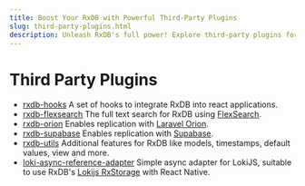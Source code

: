 ```yaml
---
title: Boost Your RxDB with Powerful Third-Party Plugins
slug: third-party-plugins.html
description: Unleash RxDB's full power! Explore third-party plugins for advanced hooks, text search, Laravel Orion, Supabase replication, and more.
---
```


# Third Party Plugins

* [rxdb-hooks](https://github.com/cvara/rxdb-hooks) A set of hooks to integrate RxDB into react applications.
* [rxdb-flexsearch](https://github.com/serenysoft/rxdb-flexsearch) The full text search for RxDB using [FlexSearch](https://github.com/nextapps-de/flexsearch).
* [rxdb-orion](https://github.com/serenysoft/rxdb-orion) Enables replication with [Laravel Orion](https://tailflow.github.io/laravel-orion-docs).
* [rxdb-supabase](https://github.com/marceljuenemann/rxdb-supabase) Enables replication with [Supabase](https://supabase.com/).
* [rxdb-utils](https://github.com/rafamel/rxdb-utils) Additional features for RxDB like models, timestamps, default values, view and more.
* [loki-async-reference-adapter](https://github.com/jonnyreeves/loki-async-reference-adapter) Simple async adapter for LokiJS, suitable to use RxDB's [Lokijs RxStorage](./rx-storage-lokijs.md) with React Native.
